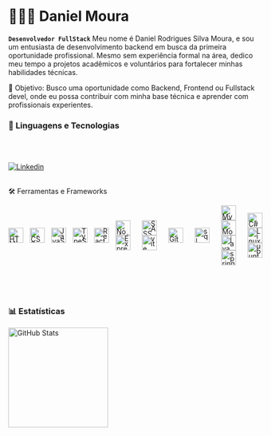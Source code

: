 # 👨🏻‍💻 Daniel Moura

**`Desenvolvedor FullStack`**
Meu nome é Daniel Rodrigues Silva Moura, e sou um entusiasta de desenvolvimento backend em busca da primeira oportunidade profissional. Mesmo sem experiência formal na área, dedico meu tempo a projetos acadêmicos e voluntários para fortalecer minhas habilidades técnicas.

🎯 Objetivo:
Busco uma oportunidade como Backend, Frontend ou Fullstack devel, onde eu possa contribuir com minha base técnica e aprender com profissionais experientes.


### 🤖 Linguagens e Tecnologias


<br/>
<br/>

[![Linkedin](https://img.shields.io/badge/LinkedIn-0077B5?style=for-the-badge&logo=linkedin&logoColor=white)](https://www.linkedin.com/in/daniel-rodrigues-364982334/)

<br/>
 🛠️ Ferramentas e Frameworks

<div style="display: flex; align-items: center; gap: 10px; margin-bottom: 10px; line-height:10px;">
  <img 
    align="left" 
      alt="HTML"
      title="HTML" 
      width="30px" 
      style="vertical-align: middle;"
      src="https://cdn.jsdelivr.net/gh/devicons/devicon@latest/icons/html5/html5-original.svg" 
  />
  <img 
    align="left" 
      alt="CSS" 
      title="CSS"
      width="30px" 
      style="vertical-align: middle;"
      src="https://cdn.jsdelivr.net/gh/devicons/devicon@latest/icons/css3/css3-original.svg" 
  />
  <img 
    align="left" 
      alt="JavaScript" 
      title="JavaScript"
      width="30px" 
      style="vertical-align: middle;"
      src="https://cdn.jsdelivr.net/gh/devicons/devicon@latest/icons/javascript/javascript-original.svg" 
  />
  <img 
    align="left" 
      alt="TypeScript"
      title="TypeScript" 
      width="30px" 
      style="vertical-align: middle;"
      src="https://cdn.jsdelivr.net/gh/devicons/devicon@latest/icons/typescript/typescript-original.svg" 
  />
  <img 
    align="left" 
      alt="React"
      title="React" 
      width="30px" 
      style="vertical-align: middle;"
      src="https://cdn.jsdelivr.net/gh/devicons/devicon@latest/icons/react/react-original.svg" 
  />

 <img 
    align="left" 
    alt="Node.js" 
    title="Node.js"
    width="30px" 
    style="padding-right: 10px;"
    src="https://cdn.jsdelivr.net/gh/devicons/devicon@latest/icons/nodejs/nodejs-original.svg"
    />
<img 
    align="left" 
    alt="Express" 
    title="Express" 
    width="30px" 
    style="padding-right: 10px;"
    src="https://cdn.jsdelivr.net/gh/devicons/devicon@latest/icons/express/express-original.svg" 
  />

<img 
    align="left" 
    alt="SASS" 
    title="SASS"
    width="30px" 
    style="padding-right: 10px;" 
    src="https://cdn.jsdelivr.net/gh/devicons/devicon@latest/icons/sass/sass-original.svg" 
/>
<img
    align="left"
    alt="vite"
    alt="Vite" title="Vite" width="30px" style="padding-right: 10px;" src="https://cdn.jsdelivr.net/gh/devicons/devicon@latest/icons/vite/vite-original.svg" 
/>

  
<img 
    align="left" 
    alt="Git" 
    title="Git"
    width="30px" 
    style="padding-right: 10px;" 
    src="https://cdn.jsdelivr.net/gh/devicons/devicon@latest/icons/git/git-original.svg" 
/>

<img
    align="left"
    alt="sql server"
    alt="SQL Server" title="SQL Server" width="30px" style="padding-right: 10px;" src="https://cdn.jsdelivr.net/gh/devicons/devicon@latest/icons/microsoftsqlserver/microsoftsqlserver-original.svg"
/>    

<img
    align="left"
    src="https://cdn.jsdelivr.net/gh/devicons/devicon@latest/icons/mysql/mysql-original.svg"
    alt="MySQL" title="MySQL" width="30px" style="padding-right: 10px;"
/>
<img 
    align="left" 
    alt="MongoDB" 
    title="MongoDB"
    title="MongoDB" width="30px" style="padding-right: 10px;"
    src="https://cdn.jsdelivr.net/gh/devicons/devicon@latest/icons/mongodb/mongodb-original.svg" 
/>
<img
    align="left"
    alt="java" title="Java" width="30px" style="padding-right: 10px;" 
    src="https://cdn.jsdelivr.net/gh/devicons/devicon@latest/icons/java/java-original.svg" />
<img
    align="left"
    alt="spring boot" title="Spring Boot" width="30px" style="padding-right: 10px;" src="https://cdn.jsdelivr.net/gh/devicons/devicon@latest/icons/spring/spring-original.svg" 
/>

<img 
    align="left"
    alt="C#" title="C#" width="30px" style="padding-right: 10px;" src="https://cdn.jsdelivr.net/gh/devicons/devicon@latest/icons/csharp/csharp-original.svg" 
/>
<img
    align="left"
    alt="Linux" title="Linux" width="30px" style="padding-right: 10px;" src="https://cdn.jsdelivr.net/gh/devicons/devicon@latest/icons/linux/linux-original.svg"
/>
<img
    align="left"
    alt="ubuntu" src="https://cdn.jsdelivr.net/gh/devicons/devicon@latest/icons/ubuntu/ubuntu-plain.svg" alt="Ubuntu" title="Ubuntu" width="30px" style="padding-right: 10px;" /> 

</div>

 
<br/>
<br/>

### 📊 Estatísticas

<p>
<!--   <img 
    align="left" 
    alt="GitHub Stats" 
    height="200" 
    style="padding-right: 10px;" 
    src="https://github-readme-stats.vercel.app/api?username=dani-moura081&show_icons=true&theme=tokyonight&include_all_commits=true&locale=pt-br" 
  />
 -->
<img 
      align="center" 
      alt="GitHub Stats" 
      height="200" 
      src="https://github-readme-stats.vercel.app/api/top-langs/?username=dani-moura081&theme=radical&layout=compact&custom_title=Tecnologias&langs_count=9" 
  />

</p>
